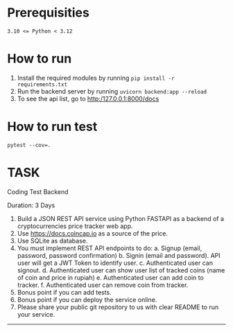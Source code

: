 # Prerequisities
    3.10 <= Python < 3.12
# How to run
1. Install the required modules by running `pip install -r requirements.txt`
2. Run the backend server by running `uvicorn backend:app --reload`
3. To see the api list, go to <http:/127.0.0.1:8000/docs>

# How to run test
    pytest --cov=.

# TASK
Coding Test Backend

Duration: 3 Days

1. Build a JSON REST API service using Python FASTAPI as a backend of a cryptocurrencies price tracker web app.
2. Use <https://docs.coincap.io> as a source of the price.
3. Use SQLite as database.
4. You must implement REST API endpoints to do:
    a. Signup (email, password, password confirmation)
    b. Signin (email and password). API user will get a JWT Token to identify user.
    c. Authenticated user can signout.
    d. Authenticated user can show user list of tracked coins (name of coin and price in rupiah)
    e. Authenticated user can add coin to tracker.
    f. Authenticated user can remove coin from tracker.
5. Bonus point if you can add tests.
6. Bonus point if you can deploy the service online.
7. Please share your public git repository to us with clear README to run your service.

---